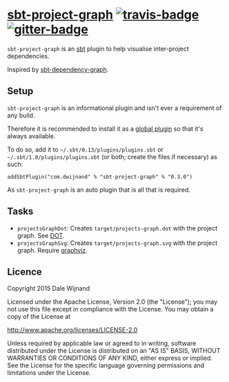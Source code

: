 # [sbt-project-graph][] [![travis-badge][]][travis] [![gitter-badge][]][gitter]

[sbt-project-graph]:  https://github.com/dwijnand/sbt-project-graph
[travis]:          https://travis-ci.org/dwijnand/sbt-project-graph
[travis-badge]:    https://travis-ci.org/dwijnand/sbt-project-graph.svg?branch=master
[gitter]:              https://gitter.im/dwijnand/sbt-project-graph
[gitter-badge]: https://badges.gitter.im/dwijnand/sbt-project-graph.svg

`sbt-project-graph` is an [sbt](http://www.scala-sbt.org/) plugin to help visualise inter-project dependencies.

Inspired by [sbt-dependency-graph](https://github.com/jrudolph/sbt-dependency-graph).

## Setup

  [Global plugins]: http://www.scala-sbt.org/0.13/tutorial/Using-Plugins.html#Global+plugins

`sbt-project-graph` is an informational plugin and isn't ever a requirement of any build.

Therefore it is recommended to install it as a [global plugin][Global plugins] so that it's always available.

To do so, add it to `~/.sbt/0.13/plugins/plugins.sbt` or `~/.sbt/1.0/plugins/plugins.sbt` (or both; create the
files if necessary) as such:

    addSbtPlugin("com.dwijnand" % "sbt-project-graph" % "0.3.0")

As `sbt-project-graph` is an auto plugin that is all that is required.

## Tasks

  [DOT]: https://en.wikipedia.org/wiki/DOT_(graph_description_language)
  [graphviz]: https://www.graphviz.org

* `projectsGraphDot`: Creates `target/projects-graph.dot` with the project graph. See [DOT][].
* `projectsGraphSvg`: Creates `target/projects-graph.svg` with the project graph. Require [graphviz][].

## Licence

Copyright 2015 Dale Wijnand

Licensed under the Apache License, Version 2.0 (the "License");
you may not use this file except in compliance with the License.
You may obtain a copy of the License at

  http://www.apache.org/licenses/LICENSE-2.0

Unless required by applicable law or agreed to in writing, software
distributed under the License is distributed on an "AS IS" BASIS,
WITHOUT WARRANTIES OR CONDITIONS OF ANY KIND, either express or implied.
See the License for the specific language governing permissions and
limitations under the License.
